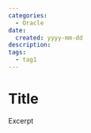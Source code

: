 ```yaml
---
categories:
  - Oracle
date:
  created: yyyy-mm-dd
description:
tags:
  - tag1
---
```


# Title

Excerpt

<!-- more -->
